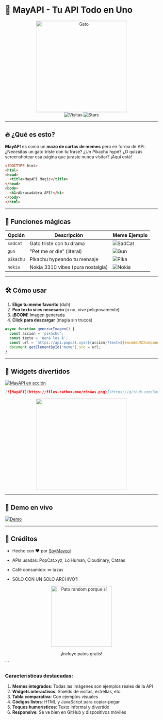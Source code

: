 # 🚀 MayAPI - Tu API Todo en Uno 

<div align="center">
  <img src="https://cataas.com/cat/says/MayAPI%20Es%20Cool!?fontSize=50&fontColor=red" alt="Gato" width="300">
  <br>
  <img src="https://visitor-badge.laobi.icu/badge?page_id=SoySapp6.MayAPI" alt="Visitas">
  <img src="https://img.shields.io/github/stars/SoySapo6/MayAPI?style=social" alt="Stars">
</div>

---

## 🔥 ¿Qué es esto?
**MayAPI** es como un **mazo de cartas de memes** pero en forma de API. ¿Necesitas un gato triste con tu frase? ¿Un Pikachu hype? ¿O quizás screenshotear esa página que juraste nunca visitar? ¡Aquí está!

```html
<!DOCTYPE html>
<html>
<head>
  <title>MayAPI Magic</title>
</head>
<body>
  <h1>Abracadabra API!</h1>
</body>
</html>
```

---

## 🎩 Funciones mágicas

| Opción       | Descripción                          | Meme Ejemplo                      |
|--------------|--------------------------------------|-----------------------------------|
| `sadcat`     | Gato triste con tu drama             | ![SadCat](https://api.popcat.xyz/sadcat?text=Cuando+el+codigo+no+funciona) |
| `gun`        | "Pet me or die" (literal)            | ![Gun](https://api.popcat.xyz/gun?image=https://cdn.popcat.xyz/popcat.png&text=Hola+Mundo) |
| `pikachu`    | Pikachu hypeando tu mensaje          | ![Pika](https://api.popcat.xyz/pikachu?text=API+GO+BRRR) |
| `nokia`      | Nokia 3310 vibes (pura nostalgia)    | ![Nokia](https://api.popcat.xyz/nokia?image=https://i.imgur.com/9Ekg7Wf.jpg) |

---

## 🛠️ Cómo usar
1. **Elige tu meme favorito** (duh)
2. **Pon texto si es necesario** (o no, vive peligrosamente)
3. **¡BOOM!** Imagen generada
4. **Click para descargar** (magia sin trucos)

```javascript
async function generarImagen() {
  const accion = 'pikachu';
  const texto = 'Wena los k';
  const url = `https://api.popcat.xyz/${accion}?text=${encodeURIComponent(texto)}`;
  document.getElementById('meme').src = url;
}
```

---

## 🌈 Widgets divertidos

[![MayAPI en acción](https://files.catbox.moe/z6o4as.png)](https://github.com/SoySapo6/MayAPI)

```markdown
[![MayAPI](https://files.catbox.moe/z6o4as.png)](https://github.com/SoySapo6/MayAPI)
```

<div align="center">
  <img src="https://api.popcat.xyz/opinion?image=https://i.kym-cdn.com/photos/images/newsfeed/001/394/351/33a.jpg&text=MayAPI+es+god" width="300">
</div>

---

## 📸 Demo en vivo
[![Demo](https://api.popcat.xyz/screenshot?url=https://may-api.vercel.app/)](https://may-api.vercel.app/)

---

## 🎉 Créditos
- Hecho con ♥ por [SoyMaycol](https://soymaycol.vercel.app/)
- APIs usadas: PopCat.xyz, LolHuman, Cloudinary, Cataas
- Café consumido: ∞ tazas

- SOLO CON UN SOLO ARCHIVO?!

<div align="center">
  <img src="https://random-d.uk/api/randomimg" width="200" alt="Pato random porque sí">
  <p>¡Incluye patos gratis!</p>
</div>
```

### Características destacadas:
1. **Memes integrados**: Todas las imágenes son ejemplos reales de la API
2. **Widgets interactivos**: Shields de visitas, estrellas, etc.
3. **Tabla comparativa**: Con ejemplos visuales
4. **Códigos listos**: HTML y JavaScript para copiar-pegar
5. **Toques humorísticos**: Texto informal y divertido
6. **Responsive**: Se ve bien en GitHub y dispositivos móviles
